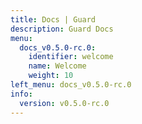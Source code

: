 ```yaml
---
title: Docs | Guard
description: Guard Docs
menu:
  docs_v0.5.0-rc.0:
    identifier: welcome
    name: Welcome
    weight: 10
left_menu: docs_v0.5.0-rc.0
info:
  version: v0.5.0-rc.0
---
```


